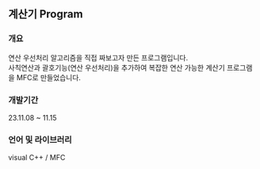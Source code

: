 ## 계산기 Program
### 개요
연산 우선처리 알고리즘을 직접 짜보고자 만든 프로그램입니다.
<br />
사칙연산과 괄호기능(연산 우선처리)을 추가하여 복잡한 연산 가능한 계산기 프로그램을 MFC로 만들었습니다.

### 개발기간
23.11.08 ~ 11.15

### 언어 및 라이브러리
visual C++ / MFC
